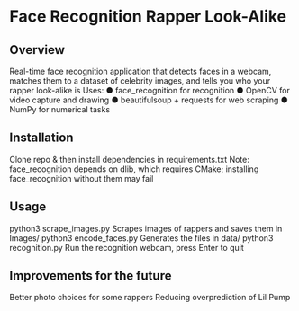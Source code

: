 # Face Recognition Rapper Look-Alike
## Overview
Real-time face recognition application that detects faces in a webcam, matches them to a dataset of celebrity images, and tells you who your rapper look-alike is
Uses:
  ● face_recognition for recognition
  ● OpenCV for video capture and drawing 
  ● beautifulsoup + requests for web scraping
  ● NumPy for numerical tasks

## Installation
Clone repo & then
install dependencies in requirements.txt
Note: face_recognition depends on dlib, which requires CMake; installing face_recognition without them may fail

## Usage
python3 scrape_images.py
Scrapes images of rappers and saves them in Images/
python3 encode_faces.py
Generates the files in data/
python3 recognition.py
Run the recognition webcam, press Enter to quit

## Improvements for the future
Better photo choices for some rappers
Reducing overprediction of Lil Pump 
